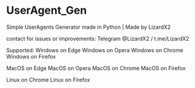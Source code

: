 # UserAgent_Gen

Simple UserAgents Generator made in Python | Made by LizardX2

contact for issues or improvements: Telegram @LizardX2 / t.me/LizardX2

Supported:
Windows on Edge
Windows on Opera
Windows on Chrome
Windows on Firefox

MacOS on Edge
MacOS on Opera
MacOS on Chrome
MacOS on Firefox

Linux on Chrome
Linux on Firefox
